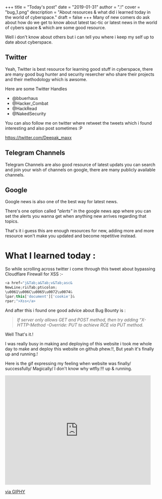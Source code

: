 +++
title = "Today's post"
date = "2019-01-31"
author = ".!"
cover = "bug_1.png"
description = "About resources & what did i learned today in the world of cyberspace."
draft = false
+++
Many of new comers do ask about how do we get to know about latest tac-tic or latest news in the world of cybers space & which are some good resource.

Well i don't know about others but i can tell you where i keep my self up to date about cyberspace.

## Twitter 

Yeah, Twitter is best resource for learning good stuff in cyberspace, there are many good bug hunter and security resercher who share their projects and their methodology which is awsome.

Here are some Twitter Handles

-  @bbuerhaus ‏ 
-  @Hacker_Combat ‏ 
-  @HackRead ‏ 
-  @NakedSecurity ‏ 

You can also follow me on twitter where retweet the tweets which i found interesting and also post sometimes :P

https://twitter.com/Deepak_maxx

## Telegram Channels

Telegram Channels are also good resource of latest updats you can search and join your wish of channels on google, there are many publicly available channels.


## Google

Google news is also one of the best way for latest news.

There's one option called *"alerts"* in the google news app where you can set the alerts you wanna get when anything new arrives regarding that topics.

That's it i guess this are enough resources for new, adding more and more resource won't make you updated and become repetitive instead.

# What I learned today :


So while scrolling across twitter i come through this tweet about bypassing Cloudflare Firewall for XSS :-

```js
<a href="j&Tab;a&Tab;v&Tab;asc&
NewLine;ri&Tab;pt&colon;
\u0061\u006C\u0065\u0072\u0074&
lpar;this['document']['cookie']&
rpar;">Xss</a>
```

And after this i found one good advice about Bug Bounty is :

> *If server only allows GET and POST method, then try adding “X-HTTP-Method -Override: PUT to achieve RCE via PUT method.*

Well That's it.!

I was really busy in making and deploying of this website i took me whole day to make and deploy this website on github phew.!!,
But yeah it's finally up and running.! 

Here is the gif expressing my feeling when website was finally/ successfully/ Magically/ I don't know why wtfly.!!! up & running.

<iframe src="https://giphy.com/embed/l46CkATpdyLwLI7vi" width="480" height="361" frameBorder="0" class="giphy-embed" allowFullScreen></iframe><p><a href="https://giphy.com/gifs/yosub-birthday-l46CkATpdyLwLI7vi">via GIPHY</a></p>